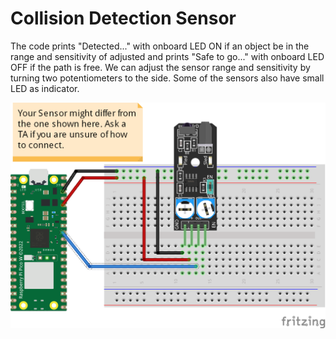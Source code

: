 # Collision Detection Sensor
The code prints "Detected..." with onboard LED ON if an object be in the range and sensitivity of adjusted and prints "Safe to go..." with onboard LED OFF if the path is free. We can adjust the sensor range and sensitivity by turning two potentiometers to the side. Some of the sensors also have small LED as indicator.  

![](connection/Collision_Detection_bb.png)